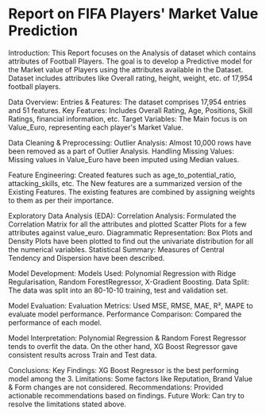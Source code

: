 # Report on FIFA Players' Market Value Prediction

Introduction: This Report focuses on the Analysis of dataset which contains attributes of Football Players. The goal is to develop a Predictive model for the Market value of Players using the attributes available in the Dataset. Dataset includes attributes like Overall rating, height, weight, etc. of 17,954 football players.

Data Overview: Entries & Features: The dataset comprises 17,954 entries and 51 features. Key Features: Includes Overall Rating, Age, Positions, Skill Ratings, financial information, etc. Target Variables: The Main focus is on Value_Euro, representing each player's Market Value.

Data Cleaning & Preprocessing: Outlier Analysis: Almost 10,000 rows have been removed as a part of Outlier Analysis. Handling Missing Values: Missing values in Value_Euro have been imputed using Median values.

Feature Engineering: Created features such as age_to_potential_ratio, attacking_skills, etc. The New features are a summarized version of the Existing Features. The existing features are combined by assigning weights to them as per their importance.

Exploratory Data Analysis (EDA): Correlation Analysis: Formulated the Correlation Matrix for all the attributes and plotted Scatter Plots for a few attributes against value_euro. Diagrammatic Representation: Box Plots and Density Plots have been plotted to find out the univariate distribution for all the numerical variables. Statistical Summary: Measures of Central Tendency and Dispersion have been described.

Model Development: Models Used: Polynomial Regression with Ridge Regularisation, Random ForestRegressor, X-Gradient Boosting. Data Split: The data was split into an 80-10-10 training, test and validation set.

Model Evaluation: Evaluation Metrics: Used MSE, RMSE, MAE, R², MAPE to evaluate model performance. Performance Comparison: Compared the performance of each model.

Model Interpretation: Polynomial Regression & Random Forest Regressor tends to overfit the data. On the other hand, XG Boost Regressor gave consistent results across Train and Test data.

Conclusions: Key Findings: XG Boost Regressor is the best performing model among the 3. Limitations: Some factors like Reputation, Brand Value & Form changes are not considered. Recommendations: Provided actionable recommendations based on findings. Future Work: Can try to resolve the limitations stated above.
